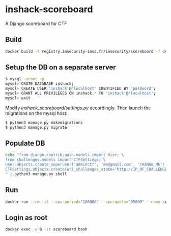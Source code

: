 # inshack-scoreboard
A Django scoreboard for CTF

## Build

```bash
docker build -t registry.insecurity-insa.fr/insecurity/scoreboard -f deploy/Dockerfile .
```

## Setup the DB on a separate server

```bash
$ mysql -uroot -p
mysql> CRATE DATABASE inshack;
mysql> CREATE USER 'inshack'@'localhost' IDENTIFIED BY 'password';
mysql> GRANT ALL PRIVILEGES ON inshack.* TO 'inshack'@'localhost';
mysql> exit
```

Modify *inshack_scoreboard/settings.py* accordingly. Then launch the migrations on the mysql host:

```bash
$ python3 manage.py makemigrations
$ python3 manage.py migrate
```

## Populate DB

```bash
echo "from django.contrib.auth.models import User; \
from challenges.models import CTFSettings; \
User.objects.create_superuser('adminctf', 'me@gmail.com', 'CHANGE_ME'); \
CTFSettings.objects.create(url_challenges_state='http://IP_OF_CHALLENGE_MONITORING/')
" | python3 manage.py shell
```

## Run

```bash
docker run --rm -it --cpu-period="100000" --cpu-quota="95000" --name scoreboard -p 80:8081 registry.insecurity-insa.fr/insecurity/scoreboard
```

## Login as root

```bash
docker exec -u 0 -it scoreboard bash
```
